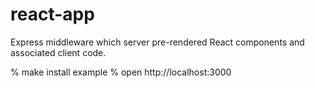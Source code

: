 # react-app

Express middleware which server pre-rendered React components and
associated client code.

  % make install example
  % open http://localhost:3000
